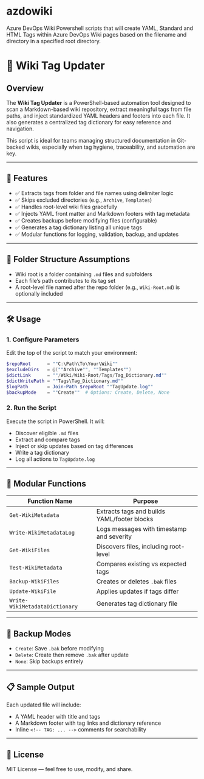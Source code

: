 # azdowiki
Azure DevOps Wiki
Powershell scripts that will create YAML, Standard and HTML Tags within Azure DevOps Wiki pages based on the filename and directory in a specified root directory.  


# 📘 Wiki Tag Updater

## Overview
The **Wiki Tag Updater** is a PowerShell-based automation tool designed to scan a Markdown-based wiki repository, extract meaningful tags from file paths, and inject standardized YAML headers and footers into each file. It also generates a centralized tag dictionary for easy reference and navigation.

This script is ideal for teams managing structured documentation in Git-backed wikis, especially when tag hygiene, traceability, and automation are key.

---

## 🔧 Features

- ✅ Extracts tags from folder and file names using delimiter logic  
- ✅ Skips excluded directories (e.g., `Archive`, `Templates`)  
- ✅ Handles root-level wiki files gracefully  
- ✅ Injects YAML front matter and Markdown footers with tag metadata  
- ✅ Creates backups before modifying files (configurable)  
- ✅ Generates a tag dictionary listing all unique tags  
- ✅ Modular functions for logging, validation, backup, and updates

---

## 📂 Folder Structure Assumptions

- Wiki root is a folder containing `.md` files and subfolders  
- Each file’s path contributes to its tag set  
- A root-level file named after the repo folder (e.g., `Wiki-Root.md`) is optionally included

---

## 🛠️ Usage

### 1. Configure Parameters

Edit the top of the script to match your environment:

```powershell
$repoRoot      = ""C:\Path\To\Your\Wiki""
$excludeDirs   = @(""Archive"", ""Templates"")
$dictLink      = ""/Wiki/Wiki-Root/Tags/Tag_Dictionary.md""
$dictWritePath = ""Tags\Tag_Dictionary.md""
$logPath       = Join-Path $repoRoot ""TagUpdate.log""
$backupMode    = ""Create""  # Options: Create, Delete, None
```

### 2. Run the Script

Execute the script in PowerShell. It will:

- Discover eligible `.md` files  
- Extract and compare tags  
- Inject or skip updates based on tag differences  
- Write a tag dictionary  
- Log all actions to `TagUpdate.log`

---

## 🧩 Modular Functions

| Function Name                   | Purpose                                      |
|--------------------------------|----------------------------------------------|
| `Get-WikiMetadata`             | Extracts tags and builds YAML/footer blocks |
| `Write-WikiMetadataLog`        | Logs messages with timestamp and severity   |
| `Get-WikiFiles`                | Discovers files, including root-level       |
| `Test-WikiMetadata`            | Compares existing vs expected tags          |
| `Backup-WikiFiles`             | Creates or deletes `.bak` files             |
| `Update-WikiFile`              | Applies updates if tags differ              |
| `Write-WikiMetadataDictionary` | Generates tag dictionary file               |

---

## 🧪 Backup Modes

- `Create`: Save `.bak` before modifying  
- `Delete`: Create then remove `.bak` after update  
- `None`: Skip backups entirely

---

## 📋 Sample Output

Each updated file will include:

- A YAML header with title and tags  
- A Markdown footer with tag links and dictionary reference  
- Inline `<!-- TAG: ... -->` comments for searchability

---

## 📜 License

MIT License — feel free to use, modify, and share.
```
